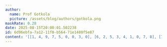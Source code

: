 ```yaml
---
author:
  name: Prof Gotkola
  picture: /assets/blog/authors/gotkola.png
maskRate: 0.28
date: 2025-08-15T20:00:01.502238
id: 6d96ebfa-7a12-11f0-b564-71e1480f5e87
content: '[[1, 4, 9, 7, 5, 0, 0, 3, 0], [6, 2, 5, 3, 4, 1, 0, 7, 8], [7, 3, 8, 9, 2, 0, 5, 4, 1], [8, 9, 1, 5, 3, 7, 0, 6, 4], [5, 0, 2, 8, 6, 0, 1, 9, 0], [4, 0, 3, 1, 9, 2, 0, 0, 0], [9, 0, 6, 2, 0, 3, 4, 5, 7], [0, 5, 7, 0, 8, 0, 0, 1, 6], [3, 0, 4, 0, 7, 5, 8, 0, 9]]'
---
```

